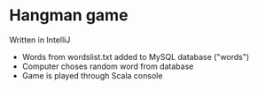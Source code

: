 # Hangman game

Written in IntelliJ

- Words from wordslist.txt added to MySQL database ("words")
- Computer choses random word from database
- Game is played through Scala console
